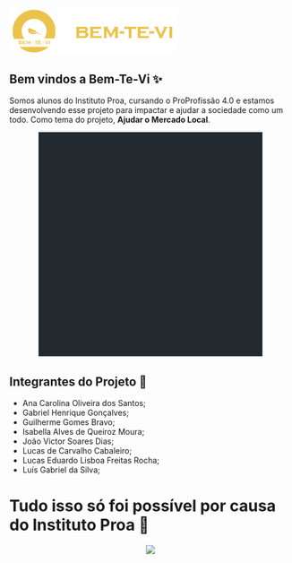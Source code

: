 <div> <img src="./github/logo2.png" alt="Header Logo" width="300px" /> </div>

## Bem vindos a Bem-Te-Vi ✨

Somos alunos do Instituto Proa, cursando o ProProfissão 4.0 e estamos desenvolvendo esse projeto para impactar e ajudar a sociedade como um todo.
Como tema do projeto, **Ajudar o Mercado Local**.

<p align="center">
<img src="./github/passaro-yellow.gif" width="400px"/>
</p>

## Integrantes do Projeto 👥
- Ana Carolina Oliveira dos Santos;
- Gabriel Henrique Gonçalves;
- Guilherme Gomes Bravo;
- Isabella Alves de Queiroz Moura;
- João Victor Soares Dias;
- Lucas de Carvalho Cabaleiro;
- Lucas Eduardo Lisboa Freitas Rocha;
- Luís Gabriel da Silva;

# Tudo isso só foi possível por causa do Instituto Proa 💙

<p align="center">
<img src="./github/logo-proa" width="400px"/>
</p>
